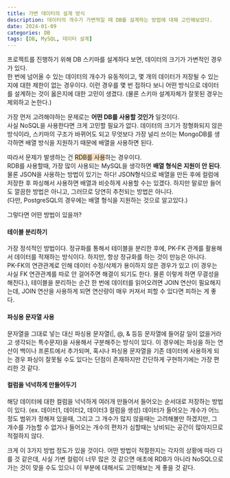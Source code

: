 ```yaml
---
title: 가변 데이터의 설계 방식
description: 데이터의 개수가 가변적일 때 DB를 설계하는 방법에 대해 고민해보았다.
date: 2024-01-09
categories: DB
tags: [DB, MySQL, 데이터 설계]
---
```


프로젝트를 진행하기 위해 DB 스키마를 설계하다 보면, 데이터의 크기가 가변적인 경우가 있다.  
한 번에 넘어올 수 있는 데이터의 개수가 유동적이고, 몇 개의 데이터가 저장될 수 있는지에 대한 제한이 없는 경우이다. 이런 경우를 몇 번 접하다 보니 어떤 방식으로 데이터를 설계하는 것이 옳은지에 대한 고민이 생겼다. (물론 스키마 설계자체가 잘못된 경우는 제외하고 논한다.)

가장 먼저 고려해야하는 문제로는 **어떤 DB를 사용할 것인가** 일것이다.  
사실 NoSQL을 사용한다면 크게 고민할 필요가 없다. 데이터의 크기가 정형화되지 않은 방식이라, 스키마의 구조가 바뀌어도 되고 무엇보다 가장 널리 쓰이는 MongoDB를 생각하면 배열 방식을 지원하기 때문에 배열을 사용하면 된다.  

따라서 문제가 발생하는 건 <span style="background-color: #F7DDBE">RDB를 사용</span>하는 경우이다.  
RDB를 사용할때, 가장 많이 사용되는 MySQL을 생각하면 **배열 형식은 지원이 안 된다**. 물론 JSON을 사용하는 방법이 있기는 하다! JSON형식으로 배열을 만든 후에 컬럼에 저장한 후 파싱해서 사용하면 배열과 비슷하게 사용할 수는 있겠다. 하지만 말로만 들어도 깔끔한 방법은 아니고, 그러므로 당연히 추천되는 방법은 아니다.  
(다만, PostgreSQL의 경우에는 배열 형식을 지원하는 것으로 알고있다.)

그렇다면 어떤 방법이 있을까?

#### 테이블 분리하기
가장 정석적인 방법이다. 정규화를 통해서 테이블을 분리한 후에, PK-FK 관계를 활용해서 데이터를 적재하는 방식이다. 하지만, 항상 정규화를 하는 것이 만능은 아니다.  
PK-FK의 연관관계로 인해 데이터 수정/삭제가 용이하지 않은 경우가 있고 (이 경우는 사실 FK 연관관계를 따로 안 걸어주면 해결이 되기도 한다. 물론 이렇게 하면 무결성을 해친다.), 테이블을 분리하는 순간 한 번에 데이터를 읽어오려면 JOIN 연산이 필요해지는데, JOIN 연산을 사용하게 되면 연산량이 매우 커져서 피할 수 있다면 피하는 게 좋다.

#### 파싱용 문자열 사용
문자열을 그대로 넣는 대신 파싱용 문자열(|, @, & 등등 문자열에 들어갈 일이 없을거라고 생각되는 특수문자)을 사용해서 구분해주는 방식이 있다. 이 경우에는 파싱을 하는 연산이 백이나 프론트에서 추가되며, 혹시나 파싱용 문자열을 기존 데이터에 사용하게 되는 경우 파싱이 잘못될 수도 있다는 단점이 존재하지만 간단하게 구현하기에는 가장 편리한 것 같다.

#### 컬럼을 넉넉하게 만들어두기
해당 데이터에 대한 컬럼을 넉넉하게 여러개 만들어서 들어오는 순서대로 저장하는 방법이 있다. (ex. 데이터1, 데이터2, 데이터3 컬럼을 생성) 데이터가 들어오는 개수가 어느정도 범위가 정해져 있을때, 그리고 그 개수가 많지 않을때는 고려해볼만 하겠지만, 그 개수를 가늠할 수 없거나 들어오는 개수의 편차가 심할때는 낭비되는 공간이 많아지므로 적절하지 않다.

크게 이 3가지 방법 정도가 있을 것이다. 어떤 방법이 적절한지는 각자의 상황에 따라 다를 것 같은데, 사실 가변 컬럼이 너무 많은 것 같으면 애초에 RDB가 아니라 NoSQL으로 가는 것이 맞을 수도 있으니 이 부분에 대해서도 고민해보는 게 좋을 것 같다.
